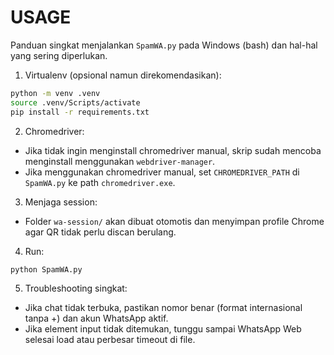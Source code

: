 # USAGE

Panduan singkat menjalankan `SpamWA.py` pada Windows (bash) dan hal-hal yang sering diperlukan.

1) Virtualenv (opsional namun direkomendasikan):

```bash
python -m venv .venv
source .venv/Scripts/activate
pip install -r requirements.txt
```

2) Chromedriver:
- Jika tidak ingin menginstall chromedriver manual, skrip sudah mencoba menginstall menggunakan `webdriver-manager`.
- Jika menggunakan chromedriver manual, set `CHROMEDRIVER_PATH` di `SpamWA.py` ke path `chromedriver.exe`.

3) Menjaga session:
- Folder `wa-session/` akan dibuat otomotis dan menyimpan profile Chrome agar QR tidak perlu discan berulang.

4) Run:

```bash
python SpamWA.py
```

5) Troubleshooting singkat:
- Jika chat tidak terbuka, pastikan nomor benar (format internasional tanpa +) dan akun WhatsApp aktif.
- Jika element input tidak ditemukan, tunggu sampai WhatsApp Web selesai load atau perbesar timeout di file.
